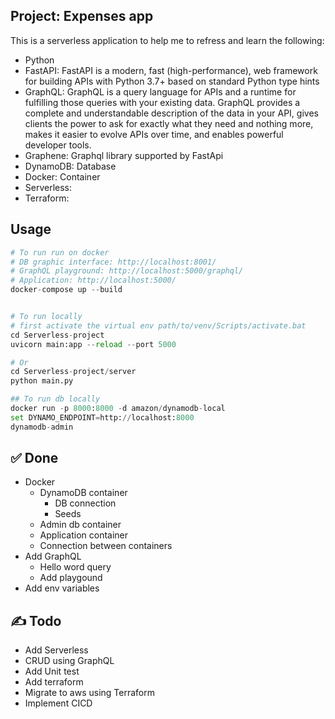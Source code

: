 ## Project: Expenses app

This is a serverless application to help me to refress and learn the following:
- Python 
- FastAPI: FastAPI is a modern, fast (high-performance), web framework for building APIs with Python 3.7+ based on standard Python type hints  
- GraphQL: GraphQL is a query language for APIs and a runtime for fulfilling those queries with your existing data. GraphQL provides a complete and understandable description of the data in your API, gives clients the power to ask for exactly what they need and nothing more, makes it easier to evolve APIs over time, and enables powerful developer tools.
- Graphene: Graphql library supported by FastApi
- DynamoDB: Database
- Docker: Container
- Serverless: 
- Terraform: 

## Usage
```python
# To run run on docker
# DB graphic interface: http://localhost:8001/
# GraphQL playground: http://localhost:5000/graphql/
# Application: http://localhost:5000/
docker-compose up --build


# To run locally 
# first activate the virtual env path/to/venv/Scripts/activate.bat
cd Serverless-project 
uvicorn main:app --reload --port 5000 

# Or 
cd Serverless-project/server 
python main.py

## To run db locally
docker run -p 8000:8000 -d amazon/dynamodb-local
set DYNAMO_ENDPOINT=http://localhost:8000
dynamodb-admin
```

## ✅ Done
- Docker 
    - DynamoDB container
        - DB connection
        - Seeds
    - Admin db container
    - Application container
    - Connection between containers
- Add GraphQL
    - Hello word query
    - Add playgound
- Add env variables

## :writing_hand: Todo
- Add Serverless
- CRUD using GraphQL
- Add Unit test
- Add terraform
- Migrate to aws using Terraform 
- Implement CICD
